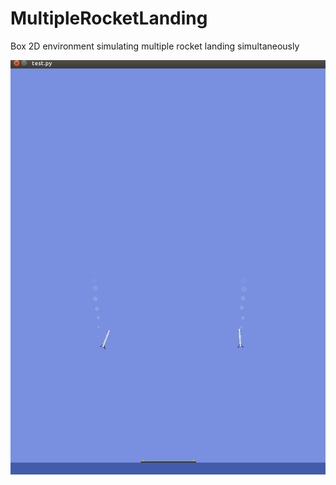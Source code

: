 # MultipleRocketLanding
Box 2D environment simulating multiple rocket landing simultaneously

![](https://github.com/mymultiverse/MultipleRocketLanding/blob/master/initial.png)
